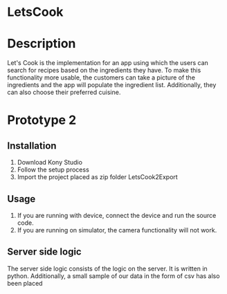 # LetsCook

# Description
Let's Cook is the implementation for an app using which the users can search for recipes based on the ingredients they have. To make this functionality more usable, the customers can take a picture of the ingredients and the app will populate the ingredient list. Additionally, they can also choose their preferred cuisine. 

# Prototype 2
## Installation
1) Download Kony Studio
2) Follow the setup process
3) Import the project placed as zip folder LetsCook2Export

## Usage
1) If you are running with device, connect the device and run the source code.
2) If you are running on simulator, the camera functionality will not work.

## Server side logic
The server side logic consists of the logic on the server. It is written in python.
Additionally, a small sample of our data in the form of csv has also been placed
